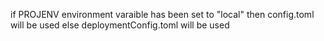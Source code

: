 if PROJENV environment varaible has been set to "local" then config.toml will be used else deploymentConfig.toml will be used